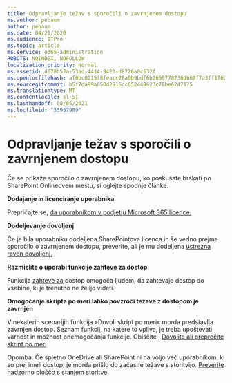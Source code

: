 ```yaml
---
title: Odpravljanje težav s sporočili o zavrnjenem dostopu
ms.author: pebaum
author: pebaum
ms.date: 04/21/2020
ms.audience: ITPro
ms.topic: article
ms.service: o365-administration
ROBOTS: NOINDEX, NOFOLLOW
localization_priority: Normal
ms.assetid: d678b57a-53ad-4414-9423-d8726a0c532f
ms.openlocfilehash: af0bc0215f8feacc28a0b9bdf6b2659778736d669f7a3ff17628401e23d5fb6f
ms.sourcegitcommit: b5f7da89a650d2915dc652449623c78be6247175
ms.translationtype: MT
ms.contentlocale: sl-SI
ms.lasthandoff: 08/05/2021
ms.locfileid: "53957989"
---
```

# <a name="troubleshoot-access-denied-messages"></a>Odpravljanje težav s sporočili o zavrnjenem dostopu

Če se prikaže sporočilo o zavrnjenem dostopu, ko poskušate brskati po SharePoint Onlineovem mestu, si oglejte spodnje članke.

**Dodajanje in licenciranje uporabnika**

Prepričajte se, [da uporabnikom v podjetju Microsoft 365 licence.](https://docs.microsoft.com/microsoft-365/admin/add-users/add-users)

**Dodeljevanje dovoljenj**

Če je bila uporabniku dodeljena SharePointova licenca in še vedno prejme sporočilo o zavrnjenem dostopu, preverite, ali je mu dodeljena [ustrezna raven dovoljenj.](https://docs.microsoft.com/sharepoint/understanding-permission-levels)

**Razmislite o uporabi funkcije zahteve za dostop**

Funkcija [zahteve za](https://support.office.com/article/Set-up-and-manage-access-requests-94B26E0B-2822-49D4-929A-8455698654B3) dostop omogoča ljudem, da zahtevajo dostop do vsebine, ki je trenutno ne želijo videti. 

**Omogočanje skripta po meri lahko povzroči težave z dostopom je zavrnjen**

V nekaterih scenarijih funkcija »Dovoli skript po meri« morda predstavlja zavrnjen dostop. Seznam funkcij, na katere to vpliva, je treba upoštevati varnost in možnost onemogočanja funkcije. Obiščite , [Dovolite ali preprečite skript po meri](https://docs.microsoft.com/sharepoint/allow-or-prevent-custom-script)

Opomba: Če spletno OneDrive ali SharePoint ni na voljo več uporabnikom, ki so prej imeli dostop, je morda prišlo do začasne težave s storitvijo. [Preverite nadzorno ploščo s stanjem storitve.](https://portal.office.com/adminportal/home#/servicehealth)


  

